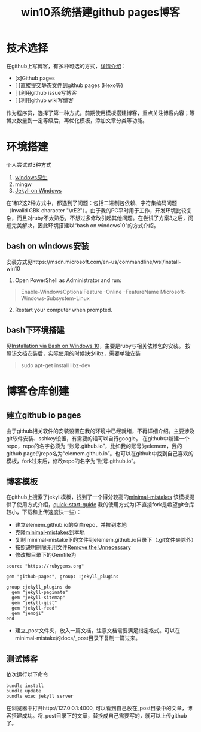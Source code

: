 ﻿---
category: books-2017
published: true
layout: splash
title: win10系统搭建github pages博客
description: the more you read, the more you think, better you'll be.
---

# 技术选择
在github上写博客，有多种可选的方式，[详情介绍](https://github.com/rainzhaojy/blogs/issues/1)：
* [x]Github pages
* [ ]直接提交静态文件到github pages (Hexo等)
* [ ]利用github issue写博客
* [ ]利用github wiki写博客

作为程序员，选择了第一种方式。前期使用模板搭建博客，重点关注博客内容；等博文数量到一定等级后，再优化模板，添加文章分类等功能。

# 环境搭建
个人尝试过3种方式
1. [windows原生](http://silvercodingcat.com/blog/2017/03/13/Ruby-jekyll/)
2. mingw
3. [Jekyll on Windows](https://jekyllrb.com/docs/windows/)

在1和2这2种方式中，都遇到了问题：包括二进制包依赖、字符集编码问题（Invalid GBK character "\xE2"）。由于我的PC平时用于工作，开发环境比较复杂，而且对ruby不太熟悉，不想过多修改引起其他问题。在尝试了方案3之后，问题完美解决，因此环境搭建以“bash on windows10”的方式介绍。

## bash on windows安装
安装方式见https://msdn.microsoft.com/en-us/commandline/wsl/install-win10
1. Open PowerShell as Administrator and run:
> Enable-WindowsOptionalFeature -Online -FeatureName Microsoft-Windows-Subsystem-Linux
2. Restart your computer when prompted.

## bash下环境搭建
见[Installation via Bash on Windows 10](https://jekyllrb.com/docs/windows/)，主要是ruby与相关依赖包的安装。
按照该文档安装后，实际使用的时候缺少libz，需要单独安装
> sudo apt-get install libz-dev

# 博客仓库创建
## 建立github io pages
由于github相关软件的安装设置在我的环境中已经就绪，不再详细介绍。主要涉及git软件安装、sshkey设置，有需要的话可以自行google。
在github中新建一个repo，repo的名字必须为 “账号.github.io”，比如我的账号为elemem，我的github page的repo名为“elemem.github.io”。也可以在github中找到自己喜欢的模板，fork过来后，修改repo的名字为“账号.github.io”。

## 博客模板
在github上搜索了jekyll模板，找到了一个得分较高的[minimal-mistakes](https://github.com/mmistakes/minimal-mistakes/)
该模板提供了使用方式介绍，[quick-start-guide](https://mmistakes.github.io/minimal-mistakes/docs/quick-start-guide/)
我的使用方式为(不直接fork是希望git仓库较小，下载和上传速度快一些)：
- 建立elemem.github.io的空白repo，并拉到本地
- 克隆[minimal-mistakes](https://github.com/mmistakes/minimal-mistakes/)到本地
- 复制 minimal-mistake下的文件到elemem.github.io目录下（.git文件夹除外）
- 按照说明删除无用文件[Remove the Unnecessary](https://mmistakes.github.io/minimal-mistakes/docs/quick-start-guide/)
- 修改根目录下的Gemfile为

```terminal
source "https://rubygems.org"

gem "github-pages", group: :jekyll_plugins

group :jekyll_plugins do
  gem "jekyll-paginate"
  gem "jekyll-sitemap"
  gem "jekyll-gist"
  gem "jekyll-feed"
  gem "jemoji"
end
```
- 建立_post文件夹，放入一篇文档，注意文档需要满足指定格式。可以在minimal-mistake的docs/_post目录下复制一篇过来。

## 测试博客
依次运行以下命令
```terminal
bundle install
bundle update
bundle exec jekyll server
```
在浏览器中打开http://127.0.0.1:4000, 可以看到自己放在_post目录中的文章，博客搭建成功。将_post目录下的文章，替换成自己需要写的，就可以上传github了。

